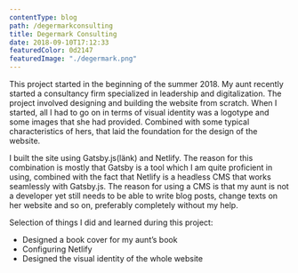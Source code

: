 ```yaml
---
contentType: blog
path: /degermarkconsulting
title: Degermark Consulting
date: 2018-09-10T17:12:33
featuredColor: 0d2147
featuredImage: "./degermark.png"
---
```

This project started in the beginning of the summer 2018. My aunt recently started a consultancy firm specialized in leadership and digitalization. The project involved designing and building the website from scratch. When I started, all I had to go on in terms of visual identity was a logotype and some images that she had provided. Combined with some typical characteristics of hers, that laid the foundation for the design of the website. 

I built the site using Gatsby.js(länk) and Netlify. The reason for this combination is mostly that Gatsby is a tool which I am quite proficient in using, combined with the fact that Netlify is a headless CMS that works seamlessly with Gatsby.js. The reason for using a CMS is that my aunt is not a developer yet still needs to be able to write blog posts, change texts on her website and so on, preferably completely without my help.

Selection of things I did and learned during this project:
* Designed a book cover for my aunt’s book 
* Configuring Netlify
* Designed the visual identity of the whole website
